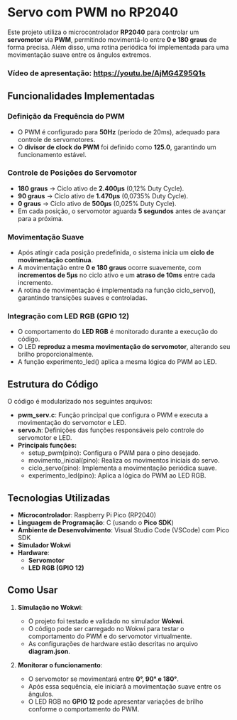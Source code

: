# Servo com PWM no RP2040

Este projeto utiliza o microcontrolador **RP2040** para controlar um **servomotor** via **PWM**, permitindo movimentá-lo entre **0 e 180 graus** de forma precisa. Além disso, uma rotina periódica foi implementada para uma movimentação suave entre os ângulos extremos.

### Vídeo de apresentação: https://youtu.be/AjMG4Z95Q1s
## Funcionalidades Implementadas

### Definição da Frequência do PWM
- O PWM é configurado para **50Hz** (período de 20ms), adequado para controle de servomotores.
- O **divisor de clock do PWM** foi definido como **125.0**, garantindo um funcionamento estável.

### Controle de Posições do Servomotor
- **180 graus** → Ciclo ativo de **2.400µs** (0,12% Duty Cycle).
- **90 graus** → Ciclo ativo de **1.470µs** (0,0735% Duty Cycle).
- **0 graus** → Ciclo ativo de **500µs** (0,025% Duty Cycle).
- Em cada posição, o servomotor aguarda **5 segundos** antes de avançar para a próxima.

### Movimentação Suave
- Após atingir cada posição predefinida, o sistema inicia um **ciclo de movimentação contínua**.
- A movimentação entre **0 e 180 graus** ocorre suavemente, com **incrementos de 5µs** no ciclo ativo e um **atraso de 10ms** entre cada incremento.
- A rotina de movimentação é implementada na função ciclo_servo(), garantindo transições suaves e controladas.

### Integração com LED RGB (GPIO 12)
- O comportamento do **LED RGB** é monitorado durante a execução do código.
- O LED **reproduz a mesma movimentação do servomotor**, alterando seu brilho proporcionalmente.
- A função experimento_led() aplica a mesma lógica do PWM ao LED.

## Estrutura do Código

O código é modularizado nos seguintes arquivos:

- **pwm_serv.c**: Função principal que configura o PWM e executa a movimentação do servomotor e LED.
- **servo.h**: Definições das funções responsáveis pelo controle do servomotor e LED.
- **Principais funções:**
  - setup_pwm(pino): Configura o PWM para o pino desejado.
  - movimento_inicial(pino): Realiza os movimentos iniciais do servo.
  - ciclo_servo(pino): Implementa a movimentação periódica suave.
  - experimento_led(pino): Aplica a lógica do PWM ao LED RGB.

## Tecnologias Utilizadas

- **Microcontrolador**: Raspberry Pi Pico (RP2040)
- **Linguagem de Programação**: C (usando o **Pico SDK**)
- **Ambiente de Desenvolvimento**: Visual Studio Code (VSCode) com Pico SDK
- **Simulador Wokwi**
- **Hardware**:
  - **Servomotor**
  - **LED RGB (GPIO 12)**

## Como Usar

1. **Simulação no Wokwi**:
   - O projeto foi testado e validado no simulador **Wokwi**.
   - O código pode ser carregado no Wokwi para testar o comportamento do PWM e do servomotor virtualmente.
   - As configurações de hardware estão descritas no arquivo **diagram.json**.

2. **Monitorar o funcionamento**:
   - O servomotor se movimentará entre **0°, 90° e 180°**.
   - Após essa sequência, ele iniciará a movimentação suave entre os ângulos.
   - O LED RGB no **GPIO 12** pode apresentar variações de brilho conforme o comportamento do PWM.

